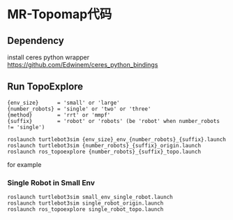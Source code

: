 # MR-Topomap代码
## Dependency
install ceres python wrapper
https://github.com/Edwinem/ceres_python_bindings

## Run TopoExplore
```
{env_size}      = 'small' or 'large'
{number_robots} = 'single' or 'two' or 'three'
{method}        = 'rrt' or 'mmpf'
{suffix}        = 'robot' or 'robots' (be 'robot' when number_robots != 'single')
```

```
roslaunch turtlebot3sim {env_size}_env_{number_robots}_{suffix}.launch
roslaunch turtlebot3sim {number_robots}_{suffix}_origin.launch
roslaunch ros_topoexplore {number_robots}_{suffix}_topo.launch
```

for example 
### Single Robot in Small Env
```
roslaunch turtlebot3sim small_env_single_robot.launch
roslaunch turtlebot3sim single_robot_origin.launch
roslaunch ros_topoexplore single_robot_topo.launch
```

